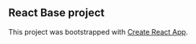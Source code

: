 ## React Base project

This project was bootstrapped with [Create React App](https://github.com/facebookincubator/create-react-app).
